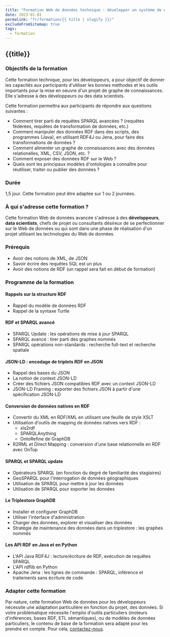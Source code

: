 ```yaml
---
title: "Formation Web de données technique : développer un système de graphe de connaissances"
date: 2023-01-01
permalink: "fr/formation/{{ title | slugify }}/"
excludeFromSitemap: true
tags:
  - formation
---
```


## {{title}}

### Objectifs de la formation

Cette formation technique, pour les développeurs, a pour objectif de donner les capacités aux participants d'utiliser les bonnes méthodes et les outils importants pour la mise en oeuvre d'un projet de graphe de connaissances. Elle s'adresse à des développeurs ou des data scientists.

Cette formation permettra aux participants de répondre aux questions suivantes :

- Comment tirer parti de requêtes SPARQL avancées ? (requêtes fédérées, requêtes de transformation de données, etc.)
- Comment manipuler des données RDF dans des scripts, des programmes (Java), en utilisant RDF4J ou Jena, pour faire des transformations de données ?
- Comment alimenter un graphe de connaissances avec des données relationelles, XML, CSV, JSON, etc. ?
- Comment exposer des données RDF sur le Web ?
- Quels sont les principaux modèles d'ontologies à connaître pour réutiliser, traiter ou publier des données ?

### Durée

1,5 jour. Cette formation peut être adaptée sur 1 ou 2 journées.

### À qui s'adresse cette formation ?

Cette formation Web de données avancée s'adresse à des **développeurs**, **data scientists**, chefs de projet ou consultants désireux de se perfectionner sur le Web de données ou qui sont dans une phase de réalisation d'un projet utilisant les technologies du Web de données.

### Prérequis

- Avoir des notions de XML, de JSON
- Savoir écrire des requêtes SQL est un plus
- Avoir des notions de RDF (un rappel sera fait en début de formation)

### Programme de la formation

#### Rappels sur la structure RDF

- Rappel du modèle de données RDF
- Rappel de la syntaxe Turtle

#### RDF et SPARQL avancé
  - SPARQL Update : les opérations de mise à jour SPARQL
  - SPARQL avancé : tirer parti des graphes nommés
  - SPARQL opérations non-standards : recherche full-text et recherche spatiale

#### JSON-LD : encodage de triplets RDF en JSON
  - Rappel des bases du JSON
  - La notion de context JSON-LD
  - Créer des fichiers JSON compatibles RDF avec un context JSON-LD
  - JSON-LD Framing : exporter des fichiers JSON à partir d'une spécification JSON-LD

#### Conversion de données natives en RDF
  - Convertir du XML en RDF/XML en utilisant une feuille de style XSLT
  - Utilisation d'outils de mapping de données natives vers RDF :
    - xls2rdf
    - SPARQLAnything
    - OntoRefine de GraphDB
  - R2RML et Direct Mapping : conversion d'une base relationnelle en RDF avec OnTop

#### SPARQL et SPARQL update
  - Opérateurs SPARQL (en fonction du degré de familiarité des stagiaires)
  - GeoSPARQL pour l'interrogation de données géographiques
  - Utilisation de SPARQL pour mettre à jour les données
  - Utilisation de SPARQL pour exporter les données

#### Le Triplestore GraphDB
  - Installer et configurer GraphDB
  - Utiliser l'interface d'administration
  - Charger des données, explorer et visualiser des données
  - Stratégie de maintenance des données dans un triplestore : les graphes nommés

#### Les API RDF en Java et en Python
  - L'API Java RDF4J : lecture/écriture de RDF, exécution de requêtes SPARQL
  - L'API rdflib en Python
  - Apache Jena : les lignes de commande : SPARQL, inférence et traitements sans écriture de code

### Adapter cette formation

Par nature, cette formation Web de données pour les développeurs nécessite une adaptation particulière en fonction du projet, des données. Si votre problématique nécessite l'emploi d'outils particuliers (moteurs d'inférences, bases RDF, ETL sémantiques), ou de modèles de données particuliers, le contenu de base de la formation sera adapté pour les prendre en compte. Pour cela, [contactez-nous](https://sparna.fr/contact/).